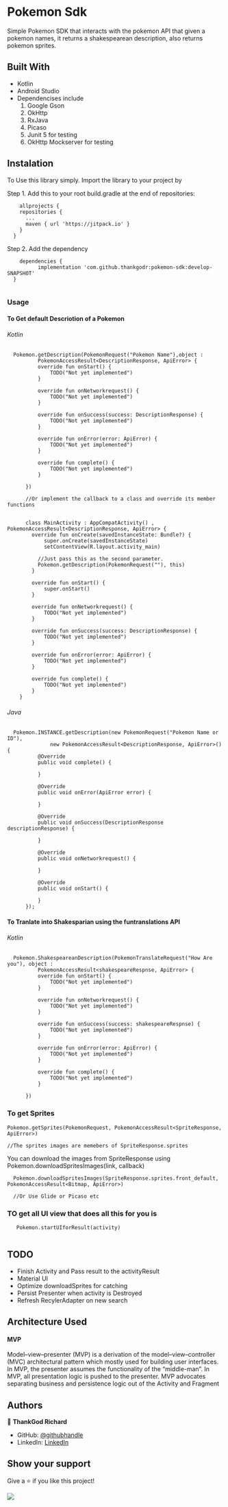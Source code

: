 # Pokemon Sdk

Simple Pokemon SDK that interacts with the pokemon API that given a pokemon names, it returns a shakespearean description, also returns pokemon sprites.

## Built With

- Kotlin
- Android Studio
- Dependencises include
  1. Google Gson
  2. OkHttp
  3. RxJava
  4. Picaso
  5. Junit 5 for testing
  6. OkHttp Mockserver for testing
  


## Instalation

To Use this library simply. Import the library to your project by

Step 1. Add this to your root build.gradle at the end of repositories:
  ```
      allprojects {
      repositories {
        ...
        maven { url 'https://jitpack.io' }
      }
    }
  ```
  
Step 2. Add the dependency
  ```
      dependencies {
            implementation 'com.github.thankgodr:pokemon-sdk:develop-SNAPSHOT'
    }
    
  ```  


### Usage

#### To Get default Descriotion of a Pokemon

###### Kotlin
  ```
    Pokemon.getDescription(PokemonRequest("Pokemon Name"),object :
            PokemonAccessResult<DescriptionResponse, ApiError> {
            override fun onStart() {
                TODO("Not yet implemented")
            }

            override fun onNetworkrequest() {
                TODO("Not yet implemented")
            }

            override fun onSuccess(success: DescriptionResponse) {
                TODO("Not yet implemented")
            }

            override fun onError(error: ApiError) {
                TODO("Not yet implemented")
            }

            override fun complete() {
                TODO("Not yet implemented")
            }

        })
        
        //Or implement the callback to a class and override its member functions
        
        
        class MainActivity : AppCompatActivity() , PokemonAccessResult<DescriptionResponse, ApiError> {
          override fun onCreate(savedInstanceState: Bundle?) {
              super.onCreate(savedInstanceState)
              setContentView(R.layout.activity_main)
            
            //Just pass this as the second parameter.
            Pokemon.getDescription(PokemonRequest(""), this)
          }

          override fun onStart() {
              super.onStart()
          }

          override fun onNetworkrequest() {
              TODO("Not yet implemented")
          }

          override fun onSuccess(success: DescriptionResponse) {
              TODO("Not yet implemented")
          }

          override fun onError(error: ApiError) {
              TODO("Not yet implemented")
          }

          override fun complete() {
              TODO("Not yet implemented")
          }
      }
  ```
###### Java
  ```
    Pokemon.INSTANCE.getDescription(new PokemonRequest("Pokemon Name or ID"), 
                new PokemonAccessResult<DescriptionResponse, ApiError>() {
            @Override
            public void complete() {

            }

            @Override
            public void onError(ApiError error) {

            }

            @Override
            public void onSuccess(DescriptionResponse descriptionResponse) {

            }

            @Override
            public void onNetworkrequest() {

            }

            @Override
            public void onStart() {

            }
        });
  ```
  
 #### To Tranlate into Shakesparian using the funtranslations API
  
  ###### Kotlin
  
  ```
    Pokemon.ShakespeareanDescription(PokemonTranslateRequest("How Are you"), object :
            PokemonAccessResult<shakespeareRespnse, ApiError> {
            override fun onStart() {
                TODO("Not yet implemented")
            }

            override fun onNetworkrequest() {
                TODO("Not yet implemented")
            }

            override fun onSuccess(success: shakespeareRespnse) {
                TODO("Not yet implemented")
            }

            override fun onError(error: ApiError) {
                TODO("Not yet implemented")
            }

            override fun complete() {
                TODO("Not yet implemented")
            }

        })
  ```
  
###  To get Sprites
  
  ```
  Pokemon.getSprites(PokemonRequest, PokemonAccessResult<SpriteResponse, ApiError>)
  
  //The sprites images are memebers of SpriteResponse.sprites
  ```
  
  You can download the images from SpriteResponse using Pokemon.downloadSpritesImages(link, callback)
  
  ```
    Pokemon.downloadSpritesImages(SpriteResponse.sprites.front_default, PokemonAccessResult<Bitmap, ApiError>)
    
    //Or Use Glide or Picaso etc
  ```
  
  ### TO get all UI view that does all this for you is
  ```
     Pokemon.startUIforResult(activity)
     
  ```
  
  
  ## TODO
  - Finish Activity and Pass result to the activityResult
  - Material UI
  - Optimize  downloadSprites for catching
  - Persist Presenter when activity is Destroyed
  - Refresh RecylerAdapter on new search
 
 ## Architecture Used
  #### MVP 
  Model–view–presenter (MVP) is a derivation of the model–view–controller (MVC) architectural pattern which mostly used for building user interfaces. In MVP, the presenter assumes the functionality of the “middle-man”. In MVP, all presentation logic is pushed to the presenter. MVP advocates separating business and persistence logic out of the Activity and Fragment
 
  

## Authors

👤 **ThankGod Richard**

- GitHub: [@githubhandle](https://github.com/thankgodr)
- LinkedIn: [LinkedIn](http://www.linkedin.com/in/thankgodr)

## Show your support

Give a ⭐️ if you like this project!

[![](https://jitpack.io/v/thankgodr/pokemon-sdk.svg)](https://jitpack.io/#thankgodr/pokemon-sdk)

